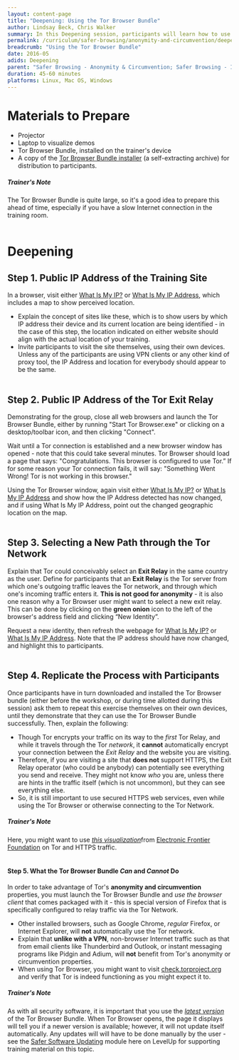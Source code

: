 ```yaml
---
layout: content-page
title: "Deepening: Using the Tor Browser Bundle"
author: Lindsay Beck, Chris Walker
summary: In this Deepening session, participants will learn how to use the Tor Browser Bundle for anonymity and circumvention, to conduct safer browsing actions while accessing sensitive or blocked content online. Participants will use the Tor Browser Bundle to create an anonymous connection, confirm that it is working, and change their Tor exit relay.
permalink: /curriculum/safer-browsing/anonymity-and-circumvention/deepening/using-tor/
breadcrumb: "Using the Tor Browser Bundle"
date: 2016-05
adids: Deepening
parent: "Safer Browsing - Anonymity & Circumvention; Safer Browsing - Identity Protection and Privacy"
duration: 45-60 minutes
platforms: Linux, Mac OS, Windows
---
```

# Materials to Prepare
- Projector
- Laptop to visualize demos
- Tor Browser Bundle, installed on the trainer's device
- A copy of the [Tor Browser Bundle installer](https://www.torproject.org/download/download-easy.html.en) (a self-extracting archive) for distribution to participants.

##### *Trainer's Note* 
The Tor Browser Bundle is quite large, so it's a good idea to prepare this ahead of time, especially if you have a slow Internet connection in the training room.
<br><br>

# Deepening

## Step 1. Public IP Address of the Training Site
In a browser, visit either [What Is My IP?](http://whatismyip.com) or [What Is My IP Address](http://www.whatismyipaddress.com), which includes a map to show perceived location.
- Explain the concept of sites like these, which is to show users by which IP address their device and its current location are being identified - in the case of this step, the location indicated on either website should align with the actual location of your training.
- Invite participants to visit the site themselves, using their own devices. Unless any of the participants are using VPN clients or any other kind of proxy tool, the IP Address and location for everybody should appear to be the same.
<br><br>

## Step 2. Public IP Address of the Tor Exit Relay
Demonstrating for the group, close all web browsers and launch the Tor Browser Bundle, either by running "Start Tor Browser.exe" or clicking on a desktop/toolbar icon, and then clicking "Connect".

Wait until a Tor connection is established and a new browser window has opened - note that this could take several minutes. Tor Browser should load a page that says: "Congratulations. This browser is configured to use Tor.” If for some reason your Tor connection fails, it will say: "Something Went Wrong! Tor is not working in this browser."

Using the Tor Browser window, again visit either [What Is My IP?](http://whatismyip.com) or [What Is My IP Address](http://www.whatismyipaddress.com) and show how the IP Address detected has now changed, and if using What Is My IP Address, point out the changed geographic location on the map.
<br><br>

## Step 3. Selecting a New Path through the Tor Network
Explain that Tor could conceivably select an **Exit Relay** in the same country as the user. Define for participants that an **Exit Relay** is the Tor server from which one's outgoing traffic leaves the Tor network, and through which one's incoming traffic enters it. **This is not good for anonymity** - it is also one reason why a Tor Browser user might want to select a new exit relay. This can be done by clicking on the **green onion** icon to the left of the browser's address field and clicking “New Identity”.

Request a new identity, then refresh the webpage for [What Is My IP?](http://whatismyip.com) or [What Is My IP Address](http://www.whatismyipaddress.com). Note that the IP address should have now changed, and highlight this to participants.
<br><br>

## Step 4. Replicate the Process with Participants
Once participants have in turn downloaded and installed the Tor Browser bundle (either before the workshop, or during time allotted during this session) ask them to repeat this exercise themselves on their own devices, until they demonstrate that they can use the Tor Browser Bundle successfully. Then, explain the following:
- Though Tor encrypts your traffic on its way to the *first* Tor Relay, and while it travels through the Tor *network*, it **cannot** automatically encrypt your connection between the *Exit Relay* and the website you are visiting.
- Therefore, if you are visiting a site that **does not** support HTTPS, the Exit Relay operator (who could be anybody) can potentially see everything you send and receive. They might not know *who* you are, unless there are hints in the traffic itself (which is not uncommon), but they can see everything else.
- So, it is still important to use secured HTTPS web services, even while using the Tor Browser or otherwise connecting to the Tor Network. 

##### *Trainer's Note*
Here, you might want to use [*this visualization*](https://www.eff.org/pages/tor-and-https)from [Electronic Frontier Foundation](https://www.eff.org/) on Tor and HTTPS traffic.
<br><br>

#### Step 5. What the Tor Browser Bundle *Can* and *Cannot* Do
In order to take advantage of Tor's **anonymity and circumvention** properties, you must launch the Tor Browser Bundle and *use the browser client* that comes packaged with it - this is special version of Firefox that is specifically configured to relay traffic via the Tor Network. 
- Other installed browsers, such as Google Chrome, *regular* Firefox, or Internet Explorer, will **not** automatically use the Tor network.
- Explain that **unlike with a VPN**, non-browser Internet traffic such as that from email clients like Thunderbird and Outlook, or instant messaging programs like Pidgin and Adium, will **not** benefit from Tor's anonymity or circumvention properties.
- When using Tor Browser, you might want to visit [check.torproject.org](https://check.torproject.org) and verify that Tor is indeed functioning as you might expect it to.

##### *Trainer's Note*
As with all security software, it is important that you use the [*latest version*](https://www.torproject.org/download/download-easy.html.en) of the Tor Browser Bundle. When Tor Browser opens, the page it displays will tell you if a newer version is available; however, it will not update itself automatically. Any updates will will have to be done manually by the user - see the [Safer Software Updating](/levelup/curriculum/malware-protection/safer-software-updating/) module here on LevelUp for supporting training material on this topic.
